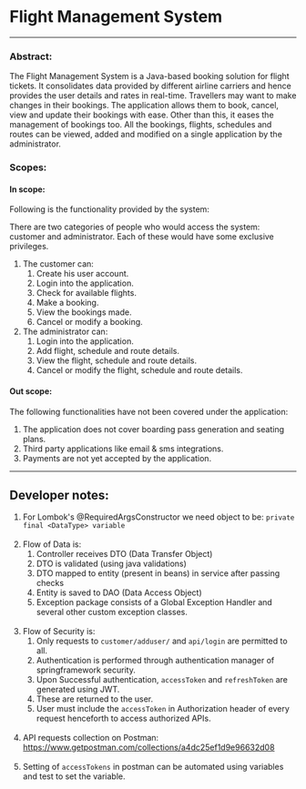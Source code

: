 # Flight Management System
<hr>

### Abstract:
The Flight Management System is a Java-based booking solution for flight tickets. It
consolidates data provided by different airline carriers and hence provides the user details
and rates in real-time. Travellers may want to make changes in their bookings. The
application allows them to book, cancel, view and update their bookings with ease. Other
than this, it eases the management of bookings too. All the bookings, flights, schedules and
routes can be viewed, added and modified on a single application by the administrator.
### Scopes:

#### In scope:  
Following is the functionality provided by the system:

There are two categories of people who would access the system: customer and
administrator. Each of these would have some exclusive privileges.
1. The customer can:  
   1. Create his user account.  
   2. Login into the application.  
   3. Check for available flights.  
   4. Make a booking.  
   5. View the bookings made.  
   6. Cancel or modify a booking.  
2. The administrator can:  
   1. Login into the application.  
   2. Add flight, schedule and route details.  
   3. View the flight, schedule and route details.  
   4. Cancel or modify the flight, schedule and route details.  
#### Out scope:  
   The following functionalities have not been covered under the application:
1. The application does not cover boarding pass generation and seating plans.
2. Third party applications like email & sms integrations.
3. Payments are not yet accepted by the application.

<hr>

## Developer notes:   
1. For Lombok's @RequiredArgsConstructor we need object to be: ```private final <DataType> variable```  
   </br>
2. Flow of Data is:  
   1. Controller receives DTO (Data Transfer Object)
   2. DTO is validated (using java validations)
   3. DTO mapped to entity (present in beans) in service after passing checks
   4. Entity is saved to DAO (Data Access Object)
   5. Exception package consists of a Global Exception Handler and several other custom exception classes.  
      </br>
3. Flow of Security is:
   1. Only requests to ```customer/adduser/``` and ```api/login``` are permitted to all.
   2. Authentication is performed through authentication manager of springframework security.
   3. Upon Successful authentication, ```accessToken``` and ```refreshToken``` are generated using JWT.
   4. These are returned to the user.
   5. User must include the ```accessToken``` in Authorization header of every request henceforth to access authorized APIs.  
      </br>
4. API requests collection on Postman: https://www.getpostman.com/collections/a4dc25ef1d9e96632d08  
   </br>
5. Setting of ```accessTokens``` in postman can be automated using variables and test to set the variable.  